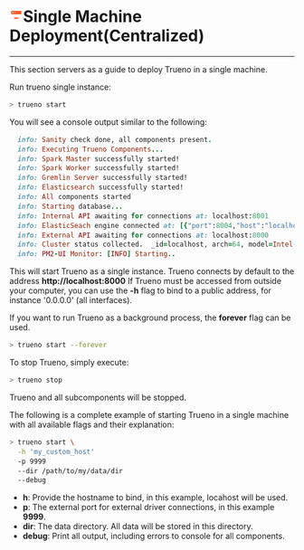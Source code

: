 # ![](../../assets/icons/server-minus.png)Single Machine Deployment(Centralized)

---

This section servers as a guide to deploy Trueno in a single machine.

Run trueno single instance:


  ```bash
  > trueno start
  ```

You will see a console output similar to the following:

  ```ruby
    info: Sanity check done, all components present.
    info: Executing Trueno Components...
    info: Spark Master successfully started!
    info: Spark Worker successfully started!
    info: Gremlin Server successfully started!
    info: Elasticsearch successfully started!
    info: All components started
    info: Starting database...
    info: Internal API awaiting for connections at: localhost:8001
    info: ElasticSeach engine connected at: [{"port":8004,"host":"localhost"}]
    info: External API awaiting for connections at: localhost:8000
    info: Cluster status collected.  _id=localhost, arch=64, model=Intel(R) Core(TM) i5-5257U CPU @ 2.70GHz, speed=2700, user=181792530, nice=0, sys=116932760, idle=744926600, irq=0, cores=4, network=null, freemem=147283968, hostname=localhost, platform=Node.js, totalmem=8589934592, uptime=9068212, osversion=15.6.0, version=6.0.0, os=OS X, $ref=$["_instance"]
    info: PM2-UI Monitor: [INFO] Starting..
  ```

This will start Trueno as a single instance. Trueno connects by default to the address **http://localhost:8000** 
If Trueno must be accessed from outside your computer, you can use the **-h** flag to bind to a public address, 
for instance '0.0.0.0' (all interfaces).

If you want to run Trueno as a background process, the **forever** flag can be used.

  ```bash
  > trueno start --forever
  ```

To stop Trueno, simply execute:

  ```bash
  > trueno stop
  ```

Trueno and all subcomponents will be stopped.

The following is a complete example of starting Trueno in a single machine with all available flags and their explanation:

  ```bash
  > trueno start \
    -h 'my_custom_host'
    -p 9999
    --dir /path/to/my/data/dir
    --debug
  ```

- **h**: Provide the hostname to bind, in this example, locahost will be used.
- **p**: The external port for external driver connections, in this example **9999**.
- **dir**: The data directory. All data will be stored in this directory.
- **debug**: Print all output, including errors to console for all components.